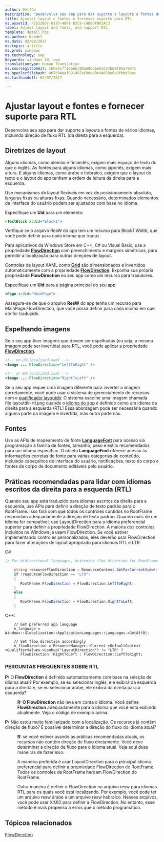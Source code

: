 ```yaml
---
author: DelfCo
Description: "Desenvolva seu app para dar suporte a layouts e fontes de vários idiomas, incluindo direção de fluxo RTL (da direita para a esquerda)."
title: Ajustar layout e fontes e fornecer suporte para RTL
ms.assetid: F2522B07-017D-40F1-B3C8-C4D0DFD03AC3
label: Adjust layout and fonts, and support RTL
template: detail.hbs
ms.author: bobdel
ms.date: 02/08/2017
ms.topic: article
ms.prod: windows
ms.technology: uwp
keywords: windows 10, uwp
translationtype: Human Translation
ms.sourcegitcommit: c6b64cff1bbebc8ba69bc6e03d34b69f85e798fc
ms.openlocfilehash: 4b7d34aaf891497af80ed8c94609e6a8fbbd3bec
ms.lasthandoff: 02/07/2017

---
```


# <a name="adjust-layout-and-fonts-and-support-rtl"></a>Ajustar layout e fontes e fornecer suporte para RTL
<link rel="stylesheet" href="https://az835927.vo.msecnd.net/sites/uwp/Resources/css/custom.css">

Desenvolva seu app para dar suporte a layouts e fontes de vários idiomas, incluindo direção de fluxo RTL (da direita para a esquerda).

## <a name="layout-guidelines"></a>Diretrizes de layout


Alguns idiomas, como alemão e finlandês, exigem mais espaço de texto do que o inglês. As fontes para alguns idiomas, como japonês, exigem mais altura. E alguns idiomas, como árabe e hebraico, exigem que o layout do texto e o layout do app tenham a ordem de leitura da direita para a esquerda.

Use mecanismos de layout flexíveis em vez de posicionamento absoluto, larguras fixas ou alturas fixas. Quando necessário, determinados elementos de interface do usuário podem ser ajustados com base no idioma.

Especifique um **Uid** para um elemento:

```XML
<TextBlock x:Uid="Block1">
```

Verifique se o arquivo ResW do app tem um recurso para Block1.Width, que você pode definir para cada idioma que traduz.

Para aplicativos da Windows Store em C++, C# ou Visual Basic, use a propriedade [**FlowDirection**](https://msdn.microsoft.com/library/windows/apps/br208716) com preenchimento e margens simétricos, para permitir a localização para outras direções de layout.

Controles de layout XAML como [**Grid**](https://msdn.microsoft.com/library/windows/apps/br242704) são dimensionados e invertidos automaticamente com a propriedade [**FlowDirection**](https://msdn.microsoft.com/library/windows/apps/br208716). Exponha sua própria propriedade **FlowDirection** no seu app como um recurso para tradutores.

Especifique um **Uid** para a página principal do seu app:

```XML
<Page x:Uid="MainPage">
```

Assegure-se de que o arquivo **ResW** do app tenha um recurso para MainPage.FlowDirection, que você possa definir para cada idioma em que ele for traduzido.


## <a name="mirroring-images"></a>Espelhando imagens

Se o seu app tiver imagens que devem ser espelhadas (ou seja, a mesma imagem pode ser invertida) para RTL, você pode aplicar a propriedade [**FlowDirection**](https://msdn.microsoft.com/library/windows/apps/br208716).

```XML
<!-- en-US\localized.xaml -->
<Image ... FlowDirection="LeftToRight" />

<!-- ar-SA\localized.xaml -->
<Image ... FlowDirection="RightToLeft" />
```


Se o seu app requer uma imagem diferente para inverter a imagem corretamente, você pode usar o sistema de gerenciamento de recursos com o [qualificador layoutdir](https://msdn.microsoft.com/library/windows/apps/xaml/hh965324). O sistema escolhe uma imagem chamada file.layoutdir-rtl.png quando o [idioma do app](manage-language-and-region.md) é definido como um idioma da direita para a esquerda (RTL) Essa abordagem pode ser necessária quando alguma parte da imagem é invertida, mas outra parte não.

## <a name="fonts"></a>Fontes

Use as APIs de mapeamento de fonte [**LanguageFont**](https://msdn.microsoft.com/library/windows/apps/br206864) para acesso via programação à família de fontes, tamanho, peso e estilo recomendados para um idioma específico. O objeto **LanguageFont** oferece acesso às informações corretas de fonte para várias categorias de conteúdo, incluindo cabeçalhos de interface do usuário, notificações, texto do corpo e fontes de corpo de documento editáveis pelo usuário.

## <a name="best-practices-for-handling-right-to-left-rtl-languages"></a>Práticas recomendadas para lidar com idiomas escritos da direita para a esquerda (RTL)

Quando seu app está traduzido para idiomas escritos da direita para a esquerda, use APIs para definir a direção de texto padrão para o RootFrame. Isso fará com que todos os controles contidos no RootFrame respondam adequadamente à direção de texto padrão.  Quando mais de um idioma for compatível, use LayoutDirection para o idioma preferencial superior para definir a propriedade FlowDirection. A maioria dos controles incluídos no Windows já usam FlowDirection. Se você estiver implementando controles personalizados, eles deverão usar FlowDirection para fazer alterações de layout apropriado para idiomas RTL e LTR.

C#
```csharp    
// For bidirectional languages, determine flow direction for RootFrame and all derived UI.

    string resourceFlowDirection = ResourceContext.GetForCurrentView().QualifierValues["LayoutDirection"];
    if (resourceFlowDirection == "LTR")
    {
       RootFrame.FlowDirection = FlowDirection.LeftToRight;
    }
    else
    {
       RootFrame.FlowDirection = FlowDirection.RightToLeft;
    }
```

C++:
```
    // Get preferred app language
    m_language = Windows::Globalization::ApplicationLanguages::Languages->GetAt(0);
     
    // Set flow direction accordingly
    m_flowDirection = ResourceManager::Current->DefaultContext->QualifierValues->Lookup("LayoutDirection") != "LTR" ? 
       FlowDirection::RightToLeft : FlowDirection::LeftToRight;
```


### <a name="rtl-faq"></a>PERGUNTAS FREQUENTES SOBRE RTL 

<dl>
  <dt> <p><b>P:</b> O <b>FlowDirection</b> é definido automaticamente com base na seleção de idioma atual? Por exemplo, se eu selecionar inglês, ele exibirá da esquerda para a direita e, se eu selecionar árabe, ele exibirá da direita para a esquerda?</p></dt>

  <dd><p><b>R: O </b> <b>FlowDirection</b> não leva em conta o idioma. Você define <b>FlowDirection</b> adequadamente para o idioma que você está exibindo atualmente. Veja o código de exemplo acima.</p></dd> 

  <dt> <p><b>P:</b> Não estou muito familiarizado com a localização. Os recursos já contêm direção de fluxo? É possível determinar a direção do fluxo do idioma atual?</p></dt>

  <dd> <p><b>R:</b> se você estiver usando as práticas recomendadas atuais, os recursos não contêm direção de fluxo diretamente. Você deve determinar a direção de fluxo para o idioma atual. Veja aqui duas maneiras de fazer isso: </p>
   <p>A maneira preferida é usar LayoutDirection para o principal idioma preferencial para definir a propriedade FlowDirection de RootFrame. Todos os controles de RootFrame herdam FlowDirection do RootFrame.</p>
   <p>Outra maneira é definir o FlowDirection no arquivo resw para idiomas RTL para os quais você está localizando. Por exemplo, você pode ter um arquivo resw árabe e um arquivo resw hebraico. Nesses arquivos, você pode usar X:UID para definir a FlowDirection. No entanto, esse método é mais propenso a erros que o método programático.</p></dd>
</dl>


## <a name="related-topics"></a>Tópicos relacionados
[FlowDirection](https://msdn.microsoft.com/library/windows/apps/xaml/windows.ui.xaml.frameworkelement.flowdirection.aspx)

